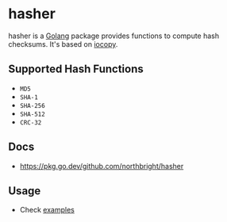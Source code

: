 # hasher

hasher is a [Golang](https://golang.org) package provides functions to compute hash checksums. It's based on [iocopy](https://github.com/northbright/iocopy).

## Supported Hash Functions
* `MD5`
* `SHA-1`
* `SHA-256`
* `SHA-512`
* `CRC-32`

## Docs
* <https://pkg.go.dev/github.com/northbright/hasher>

## Usage
* Check [examples](https://pkg.go.dev/github.com/northbright/hasher#pkg-examples)
